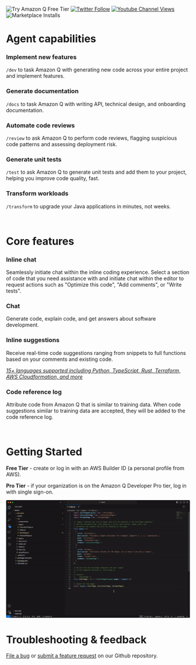 ![Try Amazon Q Free Tier](https://img.shields.io/badge/Try%20Amazon%20Q-Free%20Tier-success?style=flat-square)
[![Twitter Follow](https://img.shields.io/badge/follow-@aws-1DA1F2?style=flat-square&logo=aws&logoColor=white&label=Follow)](https://x.com/awscloud)
[![Youtube Channel Views](https://img.shields.io/youtube/channel/views/UCd6MoB9NC6uYN2grvUNT-Zg?style=flat-square&logo=youtube&label=Youtube)](https://www.youtube.com/@amazonwebservices)
![Marketplace Installs](https://img.shields.io/vscode-marketplace/i/AmazonWebServices.amazon-q-vscode.svg?label=Installs&style=flat-square)

# Agent capabilities

### Implement new features
`/dev` to task Amazon Q with generating new code across your entire project and implement features.

### Generate documentation
`/docs` to task Amazon Q with writing API, technical design, and onboarding documentation.

### Automate code reviews
`/review` to ask Amazon Q to perform code reviews, flagging suspicious code patterns and assessing deployment risk.

### Generate unit tests
`/test` to ask Amazon Q to generate unit tests and add them to your project, helping you improve code quality, fast.

### Transform workloads
`/transform` to upgrade your Java applications in minutes, not weeks.

<br>

# Core features

### Inline chat
Seamlessly initiate chat within the inline coding experience. Select a section of code that you need assistance with and initiate chat within the editor to request actions such as "Optimize this code", "Add comments", or "Write tests".

### Chat
Generate code, explain code, and get answers about software development.

### Inline suggestions
Receive real-time code suggestions ranging from snippets to full functions based on your comments and existing code.

[_15+ languages supported including Python, TypeScript, Rust, Terraform, AWS Cloudformation, and more_](https://docs.aws.amazon.com/amazonq/latest/qdeveloper-ug/q-language-ide-support.html)

### Code reference log

Attribute code from Amazon Q that is similar to training data. When code suggestions similar to training data are accepted, they will be added to the code reference log.

<br>

# Getting Started

**Free Tier** - create or log in with an AWS Builder ID (a personal profile from AWS).

**Pro Tier** - if your organization is on the Amazon Q Developer Pro tier, log in with single sign-on.

![Authentication gif](https://raw.githubusercontent.com/aws/aws-toolkit-vscode/HEAD/docs/marketplace/vscode/amazonq/auth-Q.gif)

# Troubleshooting & feedback

[File a bug](https://github.com/aws/aws-toolkit-vscode/issues/new?assignees=&labels=bug&projects=&template=bug_report.md) or [submit a feature request](https://github.com/aws/aws-toolkit-vscode/issues/new?assignees=&labels=feature-request&projects=&template=feature_request.md) on our Github repository.